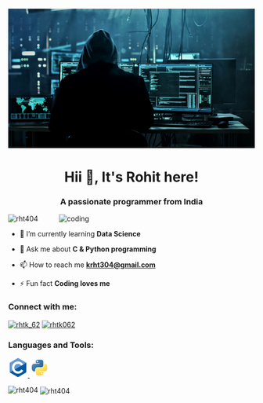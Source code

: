 ![logo](https://github.com/Rht404/Rohit/blob/main/thumb-1920-1108171.png)
<h1 align="center">Hii 👋, It's Rohit here!</h1>
<h3 align="center">A passionate programmer from India</h3>
<img align="right" alt="coding" width="400" src="https://cdn.videoplasty.com/animation/chill-coding-programming-lo-fi-animation-stock-animation-21874-1024x576.jpg">

<p align="left"> <img src="https://komarev.com/ghpvc/?username=rht404&label=Profile%20views&color=0e75b6&style=flat" alt="rht404" /> </p>

- 🌱 I’m currently learning **Data Science**

- 💬 Ask me about **C & Python programming**

- 📫 How to reach me **krht304@gmail.com**

- ⚡ Fun fact **Coding loves me**

<h3 align="left">Connect with me:</h3>
<p align="left">
<a href="https://instagram.com/rhtk_62" target="blank"><img align="center" src="https://raw.githubusercontent.com/rahuldkjain/github-profile-readme-generator/master/src/images/icons/Social/instagram.svg" alt="rhtk_62" height="30" width="40" /></a>
<a href="https://www.hackerrank.com/rhtk062" target="blank"><img align="center" src="https://raw.githubusercontent.com/rahuldkjain/github-profile-readme-generator/master/src/images/icons/Social/hackerrank.svg" alt="rhtk062" height="30" width="40" /></a>
</p>

<h3 align="left">Languages and Tools:</h3>
<p align="left"> <a href="https://www.cprogramming.com/" target="_blank" rel="noreferrer"> <img src="https://raw.githubusercontent.com/devicons/devicon/master/icons/c/c-original.svg" alt="c" width="40" height="40"/> </a> <a href="https://www.python.org" target="_blank" rel="noreferrer"> <img src="https://raw.githubusercontent.com/devicons/devicon/master/icons/python/python-original.svg" alt="python" width="40" height="40"/> </a> </p>

<p><img align="left" src="https://github-readme-stats.vercel.app/api/top-langs?username=rht404&show_icons=true&locale=en&layout=compact" alt="rht404" /></p>

<p>&nbsp;<img align="center" src="https://github-readme-stats.vercel.app/api?username=rht404&show_icons=true&locale=en" alt="rht404" /></p>

<!--
**Rht404/Rht404** is a ✨ _special_ ✨ repository because its `README.md` (this file) appears on your GitHub profile.

Here are some ideas to get you started:

- 🔭 I’m currently working on ...
- 🌱 I’m currently learning ...
- 👯 I’m looking to collaborate on ...
- 🤔 I’m looking for help with ...
- 💬 Ask me about ...
- 📫 How to reach me: ...
- 😄 Pronouns: ...
- ⚡ Fun fact: ...
-->
